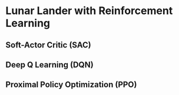 # Lunar Lander with Reinforcement Learning

## Soft-Actor Critic (SAC)

## Deep Q Learning (DQN)

## Proximal Policy Optimization (PPO)

